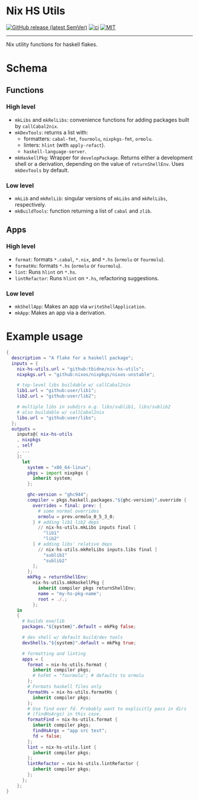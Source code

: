 # Nix HS Utils

[![GitHub release (latest SemVer)](https://img.shields.io/github/v/release/tbidne/nix-hs-utils?include_prereleases&sort=semver&labelColor=2f353e)](https://github.com/tbidne/nix-hs-utils/releases/)
[![ci](http://img.shields.io/github/actions/workflow/status/tbidne/nix-hs-utils/ci.yaml?branch=main)](https://github.com/tbidne/nix-hs-utils/actions/workflows/ci.yaml)
[![MIT](https://img.shields.io/github/license/tbidne/nix-hs-utils?color=blue&labelColor=2f353e)](https://opensource.org/licenses/MIT)

---

Nix utility functions for haskell flakes.

# Schema

## Functions

### High level

* `mkLibs` and `mkRelLibs`: convenience functions for adding packages built by `callCabal2nix`.
* `mkDevTools`: returns a list with:
  * formatters: `cabal-fmt`, `fourmolu`, `nixpkgs-fmt`, `ormolu`.
  * linters: `hlint` (with `apply-refact`).
  * `haskell-language-server`.
* `mkHaskellPkg`: Wrapper for `developPackage`. Returns either a development shell or a derivation, depending on the value of `returnShellEnv`. Uses `mkDevTools` by default.

### Low level

* `mkLib` and `mkRelLib`: singular versions of `mkLibs` and `mkRelLibs`, respectively.
* `mkBuildTools`: function returning a list of `cabal` and `zlib`.

## Apps

### High level

* `format`: formats `*.cabal`, `*.nix`, and `*.hs` (`ormolu` or `fourmolu`).
* `formatHs`: formats `*.hs` (`ormolu` or `fourmolu`).
* `lint`: Runs `hlint` on `*.hs`.
* `lintRefactor`: Runs `hlint` on `*.hs`, refactoring suggestions.

### Low level

* `mkShellApp`: Makes an app via `writeShellApplication`.
* `mkApp`: Makes an app via a derivation.

# Example usage

```nix
{
  description = "A flake for a haskell package";
  inputs = {
    nix-hs-utils.url = "github:tbidne/nix-hs-utils";
    nixpkgs.url = "github:nixos/nixpkgs/nixos-unstable";

    # top-level libs buildable w/ callCabal2nix
    lib1.url = "github:user/lib1";
    lib2.url = "github:user/lib2";

    # multiple libs in subdirs e.g. libs/sublib1, libs/sublib2
    # also buildable w/ callCabal2nix
    libs.url = "github:user/libs";
  };
  outputs =
    inputs@{ nix-hs-utils
    , nixpkgs
    , self
    , ...
    }:
      let
        system = "x86_64-linux";
        pkgs = import nixpkgs {
          inherit system;
        };

        ghc-version = "ghc944";
        compiler = pkgs.haskell.packages."${ghc-version}".override {
          overrides = final: prev: {
            # some normal overrides
            ormolu = prev.ormolu_0_5_3_0;
          } # adding lib1 lib2 deps
            // nix-hs-utils.mkLibs inputs final [
              "lib1"
              "lib2"
          ] # adding libs' relative deps
            // nix-hs-utils.mkRelLibs inputs.libs final [
              "sublib1"
              "sublib2"
          ];
        };
        mkPkg = returnShellEnv:
          nix-hs-utils.mkHaskellPkg {
            inherit compiler pkgs returnShellEnv;
            name = "my-hs-pkg-name";
            root = ./.;
          };
    in
    {
      # builds exe/lib
      packages."${system}".default = mkPkg false;

      # dev shell w/ default build/dev tools
      devShells."${system}".default = mkPkg true;

      # formatting and linting
      apps = {
        format = nix-hs-utils.format {
          inherit compiler pkgs;
          # hsFmt = "fourmolu"; # defaults to ormolu
        };
        # Formats haskell files only
        formatHs = nix-hs-utils.formatHs {
          inherit compiler pkgs;
        };
        # Use find over fd. Probably want to explicitly pass in dirs
        # (findHsArgs) in this case.
        formatFind = nix-hs-utils.format {
          inherit compiler pkgs;
          findHsArgs = "app src test";
          fd = false;
        };
        lint = nix-hs-utils.lint {
          inherit compiler pkgs;
        };
        lintRefactor = nix-hs-utils.lintRefactor {
          inherit compiler pkgs;
        };
      };
    };
}
```